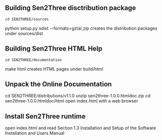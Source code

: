 Building Sen2Three disctribution package
----------------------------------------

	cd SEN2THREE/sources
  python setup.py sdist --formats=gztar,zip
  creates the distribution packages under sources/dist

Building Sen2Three HTML Help
----------------------------

	cd SEN2THREE/documentation
  make html
  creates HTML pages under build/html
  
Unpack the Online Documentation
-------------------------------

  cd SEN2THREE/distributions/v1.1.0
  unzip sen2three-1.0.0.htmldoc.zip
  cd sen2three-1.0.0.htmldoc/html
  open index.html with a web browser
    
Install Sen2Three runtime
-------------------------

  open index.html and read Section 1.3 Installation and Setup
  of the Software Installation and Users Manual
